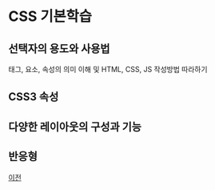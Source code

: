 # CSS 기본학습

## 선택자의 용도와 사용법
태그, 요소, 속성의 의미 이해 및 HTML, CSS, JS 작성방법 따라하기

## CSS3 속성

## 다양한 레이아웃의 구성과 기능

## 반응형 

[이전](https://github.com/1994wjdwodbs/StudyHtml)
